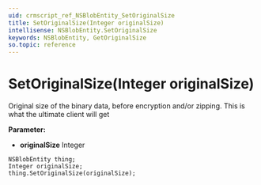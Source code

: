 ```yaml
---
uid: crmscript_ref_NSBlobEntity_SetOriginalSize
title: SetOriginalSize(Integer originalSize)
intellisense: NSBlobEntity.SetOriginalSize
keywords: NSBlobEntity, GetOriginalSize
so.topic: reference
---
```


# SetOriginalSize(Integer originalSize)

Original size of the binary data, before encryption and/or zipping. This is what the ultimate client will get

**Parameter:** 
 - **originalSize** Integer

```crmscript
NSBlobEntity thing;
Integer originalSize;
thing.SetOriginalSize(originalSize);
```

